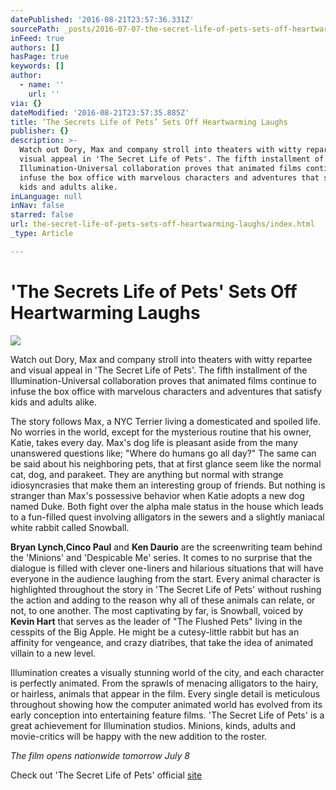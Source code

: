 ```yaml
---
datePublished: '2016-08-21T23:57:36.331Z'
sourcePath: _posts/2016-07-07-the-secret-life-of-pets-sets-off-heartwarming-laughs.md
inFeed: true
authors: []
hasPage: true
keywords: []
author:
  - name: ''
    url: ''
via: {}
dateModified: '2016-08-21T23:57:35.885Z'
title: ‘The Secrets Life of Pets’ Sets Off Heartwarming Laughs
publisher: {}
description: >-
  Watch out Dory, Max and company stroll into theaters with witty repartee and
  visual appeal in 'The Secret Life of Pets'. The fifth installment of the
  Illumination-Universal collaboration proves that animated films continue to
  infuse the box office with marvelous characters and adventures that satisfy
  kids and adults alike.
inLanguage: null
inNav: false
starred: false
url: the-secret-life-of-pets-sets-off-heartwarming-laughs/index.html
_type: Article

---
```

# 'The Secrets Life of Pets' Sets Off Heartwarming Laughs
![](https://imgflo.herokuapp.com/graph/vahj1ThiexotieMo/f4d49a3495130a3136ae98bbcaf1db0f/croprotate.jpg?cropheight=1947&cropwidth=3600&degrees=0&input=https%3A%2F%2Fthe-grid-user-content.s3-us-west-2.amazonaws.com%2Fd0eef744-24ed-4b8f-8fd2-afb892f9f724.jpg&x=0&y=0)

Watch out Dory, Max and company stroll into theaters with witty repartee and visual appeal in 'The Secret Life of Pets'. The fifth installment of the Illumination-Universal collaboration proves that animated films continue to infuse the box office with marvelous characters and adventures that satisfy kids and adults alike.

The story follows Max, a NYC Terrier living a domesticated and spoiled life. No worries in the world, except for the mysterious routine that his owner, Katie, takes every day. Max's dog life is pleasant aside from the many unanswered questions like; "Where do humans go all day?" The same can be said about his neighboring pets, that at first glance seem like the normal cat, dog, and parakeet. They are anything but normal with strange idiosyncrasies that make them an interesting group of friends. But nothing is stranger than Max's possessive behavior when Katie adopts a new dog named Duke. Both fight over the alpha male status in the house which leads to a fun-filled quest involving alligators in the sewers and a slightly maniacal white rabbit called Snowball.

**Bryan Lynch**,**Cinco Paul** and **Ken Daurio** are the screenwriting team behind the 'Minions' and 'Despicable Me' series. It comes to no surprise that the dialogue is filled with clever one-liners and hilarious situations that will have everyone in the audience laughing from the start. Every animal character is highlighted throughout the story in 'The Secret Life of Pets' without rushing the action and adding to the reason why all of these animals can relate, or not, to one another. The most captivating by far, is Snowball, voiced by **Kevin Hart** that serves as the leader of "The Flushed Pets" living in the cesspits of the Big Apple. He might be a cutesy-little rabbit but has an affinity for vengeance, and crazy diatribes, that take the idea of animated villain to a new level.

Illumination creates a visually stunning world of the city, and each character is perfectly animated. From the sprawls of menacing alligators to the hairy, or hairless, animals that appear in the film. Every single detail is meticulous throughout showing how the computer animated world has evolved from its early conception into entertaining feature films. 'The Secret Life of Pets' is a great achievement for Illumination studios. Minions, kinds, adults and movie-critics will be happy with the new addition to the roster.

_The film opens nationwide tomorrow July 8_

Check out 'The Secret Life of Pets' official [site][0]

[0]: thesecretlifeofpets.com
